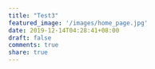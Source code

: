 ```yaml
---
title: "Test3"
featured_image: '/images/home_page.jpg'
date: 2019-12-14T04:28:41+08:00
draft: false
comments: true
share: true  
---
```


